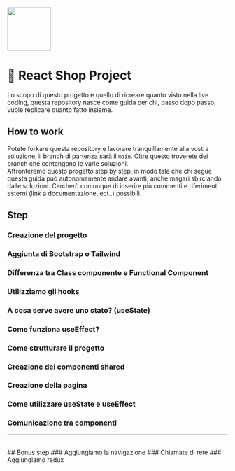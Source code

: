 <img src="https://user-images.githubusercontent.com/66789080/179777872-875ab38b-816d-4a2d-ae9a-aa35010973f3.png" width="100px" />

# 🛒 React Shop Project
Lo scopo di questo progetto è quello di ricreare quanto visto nella live coding, questa repository nasce come guida per chi, passo dopo passo, vuole replicare quanto fatto insieme. <br/>
## How to work
Potete forkare questa repository e lavorare tranquillamente alla vostra soluzione, il branch di partenza sarà il <code>main</code>. Oltre questo troverete dei branch che contengono le varie soluzioni.
<br>
Affronteremo questo progetto step by step, in modo tale che chi segue questa guida può autonomamente andare avanti, anche magari sbirciando dalle soluzioni. Cercherò comunque di inserire più commenti e riferimenti esterni (link a documentazione, ect..) possibili.

## Step 
### Creazione del progetto
### Aggiunta di Bootstrap o Tailwind
### Differenza tra Class componente e Functional Component
### Utilizziamo gli hooks
### A cosa serve avere uno stato? (useState)
### Come funziona useEffect?
### Come strutturare il progetto
### Creazione dei componenti shared
### Creazione della pagina
### Come utilizzare useState e useEffect
### Comunicazione tra componenti
<hr/><br>
## Bonus step
### Aggiungiamo la navigazione
### Chiamate di rete
### Aggiungiamo redux
